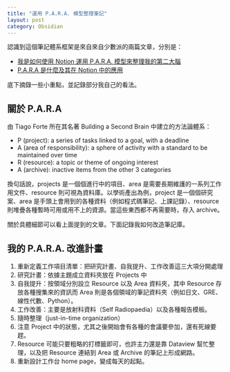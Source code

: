 ```yaml
---
title: "運用 P.A.R.A. 模型整理筆記"
layout: post
category: Obsidian
---
```


認識到這個筆記體系框架是來自來自少數派的兩篇文章，分別是：

- [我是如何使用 Notion 運用 P.A.R.A. 模型來整理我的第二大腦](https://sspai.com/post/74753)
- [P.A.R.A 是什麼及其在 Notion 中的應用](https://sspai.com/post/61459)

底下摘錄一些小重點，並記錄部分我自己的看法。

## 關於 P.A.R.A

由 Tiago Forte 所在其名著 Building a Second Brain 中建立的方法論體系：

- P (project): a series of tasks linked to a goal, with a deadline
- A (area of responsibility): a sphere of activity with a standard to be maintained over time
- R (resource): a topic or theme of ongoing interest
- A (archive): inactive items from the other 3 categories

換句話說，projects 是一個個進行中的項目、area 是需要長期維護的一系列工作用文件、resource 則可視為資料庫。以學術產出為例，project 是一個個研究案、area 是手頭上會用到的各種資料（例如程式碼筆記、上課記錄）、resource 則堆疊各種暫時可用或用不上的資源。當這些東西都不再需要時，存入 archive。

關於具體細節可以看上面提到的文章。下面記錄我如何改造筆記庫。

## 我的 P.A.R.A. 改進計畫

1. 重新定義工作項目清單：把研究計畫、自我提升、工作改善這三大項分開處理
  1. 研究計畫：依據主題成立資料夾放在 Projects 中
  2. 自我提升：按領域分別設立 Resource 以及 Area 資料夾，其中 Resource 存放各種搜集來的資訊而 Area 則是各個領域的筆記資料夾（例如日文、GRE、線性代數、Python）。
  3. 工作改善：主要是放射科資料（Self Radiopaedia）以及各種報告模板。
2. 隨時整理（just-in-time organization）
3. 注意 Project 中的狀態，尤其之後開始會有各種的會議要參加，還有死線要趕。
4. Resource 可能只要粗略的打標籤即可，也許主力還是靠 Dataview 幫忙整理，以及把 Resource 連結到 Area 或 Archive 的筆記上形成網路。
5. 重新設計工作台 home page，變成每天的起點。